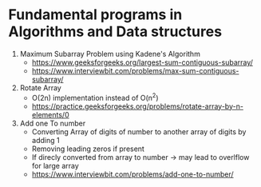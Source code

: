 # Fundamental programs in Algorithms and Data structures

1. Maximum Subarray Problem using Kadene's Algorithm 
    * https://www.geeksforgeeks.org/largest-sum-contiguous-subarray/
    * https://www.interviewbit.com/problems/max-sum-contiguous-subarray/
2. Rotate Array
    * O(2n) implementation instead of O(n<sup>2</sup>)
    * https://practice.geeksforgeeks.org/problems/rotate-array-by-n-elements/0
3. Add one To number
    * Converting Array of digits of number to another array of digits by adding 1
    * Removing leading zeros if present
    * If direcly converted from array to number -> may lead to overlflow for large array
    * https://www.interviewbit.com/problems/add-one-to-number/
